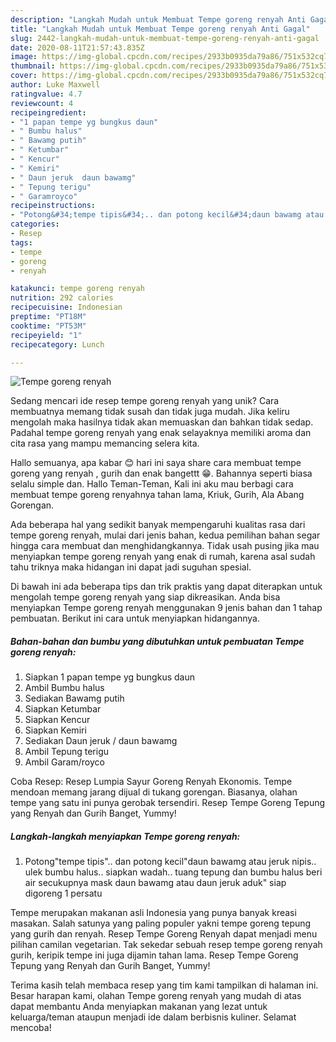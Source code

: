 ```yaml
---
description: "Langkah Mudah untuk Membuat Tempe goreng renyah Anti Gagal"
title: "Langkah Mudah untuk Membuat Tempe goreng renyah Anti Gagal"
slug: 2442-langkah-mudah-untuk-membuat-tempe-goreng-renyah-anti-gagal
date: 2020-08-11T21:57:43.835Z
image: https://img-global.cpcdn.com/recipes/2933b0935da79a86/751x532cq70/tempe-goreng-renyah-foto-resep-utama.jpg
thumbnail: https://img-global.cpcdn.com/recipes/2933b0935da79a86/751x532cq70/tempe-goreng-renyah-foto-resep-utama.jpg
cover: https://img-global.cpcdn.com/recipes/2933b0935da79a86/751x532cq70/tempe-goreng-renyah-foto-resep-utama.jpg
author: Luke Maxwell
ratingvalue: 4.7
reviewcount: 4
recipeingredient:
- "1 papan tempe yg bungkus daun"
- " Bumbu halus"
- " Bawamg putih"
- " Ketumbar"
- " Kencur"
- " Kemiri"
- " Daun jeruk  daun bawamg"
- " Tepung terigu"
- " Garamroyco"
recipeinstructions:
- "Potong&#34;tempe tipis&#34;.. dan potong kecil&#34;daun bawamg atau jeruk nipis.. ulek bumbu halus.. siapkan wadah.. tuang tepung dan bumbu halus beri air secukupnya mask daun bawamg atau daun jeruk aduk&#34; siap digoreng 1 persatu"
categories:
- Resep
tags:
- tempe
- goreng
- renyah

katakunci: tempe goreng renyah 
nutrition: 292 calories
recipecuisine: Indonesian
preptime: "PT18M"
cooktime: "PT53M"
recipeyield: "1"
recipecategory: Lunch

---
```



![Tempe goreng renyah](https://img-global.cpcdn.com/recipes/2933b0935da79a86/751x532cq70/tempe-goreng-renyah-foto-resep-utama.jpg)

Sedang mencari ide resep tempe goreng renyah yang unik? Cara membuatnya memang tidak susah dan tidak juga mudah. Jika keliru mengolah maka hasilnya tidak akan memuaskan dan bahkan tidak sedap. Padahal tempe goreng renyah yang enak selayaknya memiliki aroma dan cita rasa yang mampu memancing selera kita.

Hallo semuanya, apa kabar 😊 hari ini saya share cara membuat tempe goreng yang renyah , gurih dan enak bangettt 😁. Bahannya seperti biasa selalu simple dan. Hallo Teman-Teman, Kali ini aku mau berbagi cara membuat tempe goreng renyahnya tahan lama, Kriuk, Gurih, Ala Abang Gorengan.

Ada beberapa hal yang sedikit banyak mempengaruhi kualitas rasa dari tempe goreng renyah, mulai dari jenis bahan, kedua pemilihan bahan segar hingga cara membuat dan menghidangkannya. Tidak usah pusing jika mau menyiapkan tempe goreng renyah yang enak di rumah, karena asal sudah tahu triknya maka hidangan ini dapat jadi suguhan spesial.


Di bawah ini ada beberapa tips dan trik praktis yang dapat diterapkan untuk mengolah tempe goreng renyah yang siap dikreasikan. Anda bisa menyiapkan Tempe goreng renyah menggunakan 9 jenis bahan dan 1 tahap pembuatan. Berikut ini cara untuk menyiapkan hidangannya.

<!--inarticleads1-->

##### Bahan-bahan dan bumbu yang dibutuhkan untuk pembuatan Tempe goreng renyah:

1. Siapkan 1 papan tempe yg bungkus daun
1. Ambil  Bumbu halus
1. Sediakan  Bawamg putih
1. Siapkan  Ketumbar
1. Siapkan  Kencur
1. Siapkan  Kemiri
1. Sediakan  Daun jeruk / daun bawamg
1. Ambil  Tepung terigu
1. Ambil  Garam/royco


Coba Resep: Resep Lumpia Sayur Goreng Renyah Ekonomis. Tempe mendoan memang jarang dijual di tukang gorengan. Biasanya, olahan tempe yang satu ini punya gerobak tersendiri. Resep Tempe Goreng Tepung yang Renyah dan Gurih Banget, Yummy! 

<!--inarticleads2-->

##### Langkah-langkah menyiapkan Tempe goreng renyah:

1. Potong&#34;tempe tipis&#34;.. dan potong kecil&#34;daun bawamg atau jeruk nipis.. ulek bumbu halus.. siapkan wadah.. tuang tepung dan bumbu halus beri air secukupnya mask daun bawamg atau daun jeruk aduk&#34; siap digoreng 1 persatu


Tempe merupakan makanan asli Indonesia yang punya banyak kreasi masakan. Salah satunya yang paling populer yakni tempe goreng tepung yang gurih dan renyah. Resep Tempe Goreng Renyah dapat menjadi menu pilihan camilan vegetarian. Tak sekedar sebuah resep tempe goreng renyah gurih, keripik tempe ini juga dijamin tahan lama. Resep Tempe Goreng Tepung yang Renyah dan Gurih Banget, Yummy! 

Terima kasih telah membaca resep yang tim kami tampilkan di halaman ini. Besar harapan kami, olahan Tempe goreng renyah yang mudah di atas dapat membantu Anda menyiapkan makanan yang lezat untuk keluarga/teman ataupun menjadi ide dalam berbisnis kuliner. Selamat mencoba!
